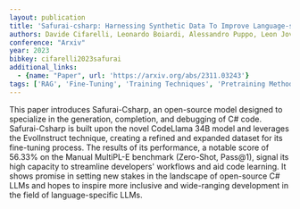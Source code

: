 ```yaml
---
layout: publication
title: 'Safurai-csharp: Harnessing Synthetic Data To Improve Language-specific Code LLM'
authors: Davide Cifarelli, Leonardo Boiardi, Alessandro Puppo, Leon Jovanovic
conference: "Arxiv"
year: 2023
bibkey: cifarelli2023safurai
additional_links:
  - {name: "Paper", url: 'https://arxiv.org/abs/2311.03243'}
tags: ['RAG', 'Fine-Tuning', 'Training Techniques', 'Pretraining Methods']
---
```

This paper introduces Safurai-Csharp, an open-source model designed to
specialize in the generation, completion, and debugging of C# code.
Safurai-Csharp is built upon the novel CodeLlama 34B model and leverages the
EvolInstruct technique, creating a refined and expanded dataset for its
fine-tuning process. The results of its performance, a notable score of 56.33%
on the Manual MultiPL-E benchmark (Zero-Shot, Pass@1), signal its high capacity
to streamline developers' workflows and aid code learning. It shows promise in
setting new stakes in the landscape of open-source C# LLMs and hopes to inspire
more inclusive and wide-ranging development in the field of language-specific
LLMs.
